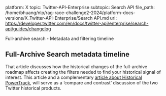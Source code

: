 platform: X
topic: Twitter-API-Enterprise
subtopic: Search API
file_path: /home/bhuang/nlp/rag-race-challenge2-2024/platform-docs-versions/X_Twitter-API-Enterprise/Search API.md
url: https://developer.twitter.com/en/docs/twitter-api/enterprise/search-api/guides/changelog

Full-archive search - Metadata and filtering timeline

## Full-Archive Search metadata timeline

That article discusses how the historical changes of the full-archive roadmap affects creating the filters needed to find your historical signal of interest. This article and a complementary [article about Historical PowerTrack](https://developer.twitter.com/en/docs/twitter-api/enterprise/historical-powertrack-api/guides/hpt-timeline), will serve as a ‘compare and contrast’ discussion of the two Twitter historical products.